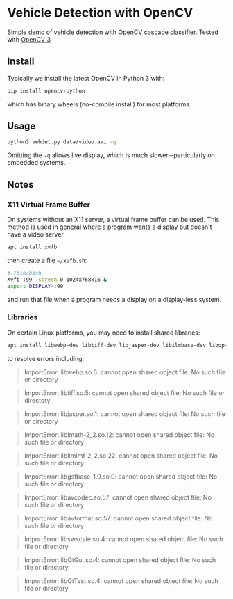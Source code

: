 # Vehicle Detection with OpenCV

Simple demo of vehicle detection with OpenCV cascade classifier.
Tested with [OpenCV 3](https://www.scivision.co/install-opencv-python-windows/)


## Install
Typically we install the latest OpenCV in Python 3 with:
```sh
pip install opencv-python
```
which has binary wheels (no-compile install) for most platforms.


## Usage

```sh
python3 vehdet.py data/video.avi -q
```

Omitting the `-q` allows live display, which is much slower--particularly on embedded systems.

## Notes

### X11 Virtual Frame Buffer
On systems without an X11 server, a virtual frame buffer can be used.
This method is used in general where a program wants a display but doesn't have a video server.
```sh
apt install xvfb
```

then create a file `~/xvfb.sh`:
```bash
#!/bin/bash
Xvfb :99 -screen 0 1024x768x16 &
export DISPLAY=:99
```

and run that file when a program needs a display on a display-less system.

### Libraries

On certain Linux platforms, you may need to install shared libraries:
```sh
apt install libwebp-dev libtiff-dev libjasper-dev libilmbase-dev libopenexr-dev libgstreamer1.0-dev libavcodec-dev libavformat-dev libswscale-dev libqtgui4 libqt4-test
```
to resolve errors including:

> ImportError: libwebp.so.6: cannot open shared object file: No such file or directory

> ImportError: libtiff.so.5: cannot open shared object file: No such file or directory

> ImportError: libjasper.so.1: cannot open shared object file: No such file or directory

> ImportError: libImath-2_2.so.12: cannot open shared object file: No such file or directory

> ImportError: libIlmImf-2_2.so.22: cannot open shared object file: No such file or directory

> ImportError: libgstbase-1.0.so.0: cannot open shared object file: No such file or directory

> ImportError: libavcodec.so.57: cannot open shared object file: No such file or directory

> ImportError: libavformat.so.57: cannot open shared object file: No such file or directory

> ImportError: libswscale.so.4: cannot open shared object file: No such file or directory

> ImportError: libQtGui.so.4: cannot open shared object file: No such file or directory

> ImportError: libQtTest.so.4: cannot open shared object file: No such file or directory

